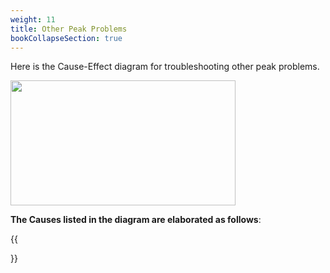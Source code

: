 ```yaml
---
weight: 11
title: Other Peak Problems
bookCollapseSection: true
---
```


Here is the Cause-Effect diagram for troubleshooting other peak problems.  

<img width ="360" height= "200" src = "/docs/images/Screenshot 2022-08-26 124824.png" style ="float: middle"/>


**The Causes listed in the diagram are elaborated as follows**:

{{<section>}}


